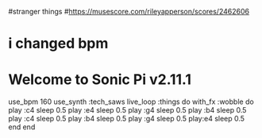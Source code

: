#stranger things
#https://musescore.com/rileyapperson/scores/2462606
# i changed bpm
# Welcome to Sonic Pi v2.11.1
use_bpm 160
use_synth :tech_saws
live_loop :things do
  with_fx :wobble do
    play :c4
    sleep 0.5
    play :e4
    sleep 0.5
    play :g4
    sleep 0.5
    play :b4
    sleep 0.5
    play :c4
    sleep 0.5
    play :b4
    sleep 0.5
    play :g4
    sleep 0.5
    play:e4
    sleep 0.5
  end
end



